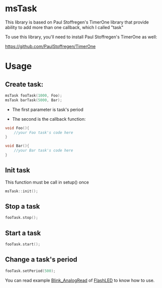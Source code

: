 # msTask

This library is based on Paul Stoffregen's TimerOne library that provide ability to add more than one callback, which I called "task"

To use this library, you'll need to install Paul Stoffregen's TimerOne as well:

https://github.com/PaulStoffregen/TimerOne

# Usage
## Create task:
```C++
msTask fooTask(1000, Foo);
msTask barTask(5000, Bar);
```
* The first parameter is task's period

* The second is the callback function:

```C++
void Foo(){
	//your Foo task's code here
}

void Bar(){
	//your Bar task's code here
}
```
## Init task
This function must be call in setup() once
```C++
msTask::init();
```

## Stop a task
```C++
fooTask.stop();
```
## Start a task
```C++
fooTask.start();
```
## Change a task's period
```C++
fooTask.setPeriod(500);
```

You can read example [Blink_AnalogRead](https://github.com/maisonsmd/msTask/blob/master/examples/Blink_AnalogRead/Blink_AnalogRead.ino) 
of [FlashLED](https://github.com/maisonsmd/msTask/blob/master/examples/FlashLED/FlashLED.ino)
to know how to use.
